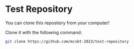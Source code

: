 # Test Repository

You can clone this repository from your computer!

Clone it with the following command:

```bash
git clone https://github.com/mcsbt-2023/test-repository
```